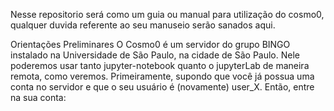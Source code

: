 Nesse repositorio será como um guia ou manual para utilização do cosmo0, qualquer duvida referente ao seu manuseio serão sanados aqui.

Orientações Preliminares
O Cosmo0 é um servidor do grupo BINGO instalado na Universidade de São Paulo, na cidade de São Paulo. Nele poderemos usar tanto jupyter-notebook quanto o jupyterLab de maneira remota, como veremos. Primeiramente, supondo que você já possua uma conta no servidor e que o seu usuário é (novamente) user_X. Então, entre na sua conta: